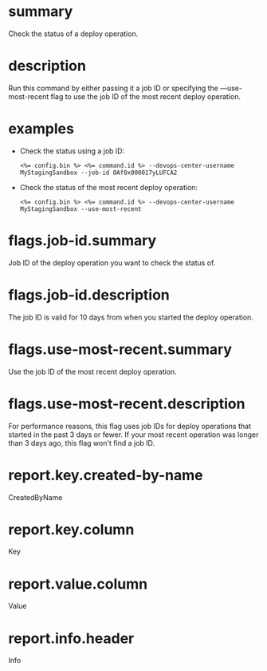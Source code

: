 # summary

Check the status of a deploy operation.

# description

Run this command by either passing it a job ID or specifying the —use-most-recent flag to use the job ID of the most recent deploy operation.

# examples

- Check the status using a job ID:

      <%= config.bin %> <%= command.id %> --devops-center-username MyStagingSandbox --job-id 0Af0x000017yLUFCA2

- Check the status of the most recent deploy operation:

      <%= config.bin %> <%= command.id %> --devops-center-username MyStagingSandbox --use-most-recent

# flags.job-id.summary

Job ID of the deploy operation you want to check the status of.

# flags.job-id.description

The job ID is valid for 10 days from when you started the deploy operation.

# flags.use-most-recent.summary

Use the job ID of the most recent deploy operation.

# flags.use-most-recent.description

For performance reasons, this flag uses job IDs for deploy operations that started in the past 3 days or fewer. If your most recent operation was longer than 3 days ago, this flag won't find a job ID.

# report.key.created-by-name

CreatedByName

# report.key.column

Key

# report.value.column

Value

# report.info.header

Info
